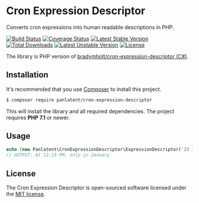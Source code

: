 Cron Expression Descriptor
===========================
Converts cron expressions into human readable descriptions in PHP.

[![Build Status](https://travis-ci.org/panlatent/cron-expression-descriptor.svg)](https://travis-ci.org/panlatent/cron-expression-descriptor)
[![Coverage Status](https://coveralls.io/repos/github/panlatent/cron-expression-descriptor/badge.svg)](https://coveralls.io/github/panlatent/cron-expression-descriptor)
[![Latest Stable Version](https://poser.pugx.org/panlatent/cron-expression-descriptor/v/stable.svg)](https://packagist.org/packages/panlatent/cron-expression-descriptor)
[![Total Downloads](https://poser.pugx.org/panlatent/cron-expression-descriptor/downloads.svg)](https://packagist.org/packages/panlatent/cron-expression-descriptor) 
[![Latest Unstable Version](https://poser.pugx.org/panlatent/cron-expression-descriptor/v/unstable.svg)](https://packagist.org/packages/panlatent/cron-expression-descriptor)
[![License](https://poser.pugx.org/panlatent/cron-expression-descriptor/license.svg)](https://packagist.org/packages/panlatent/cron-expression-descriptor)

The library is PHP version of [bradymholt/cron-expression-descriptor (C#)](https://github.com/bradymholt/cron-expression-descriptor).

Installation
------------
It's recommended that you use [Composer](https://getcomposer.org/) to install this project.

```bash
$ composer require panlatent/cron-expression-descriptor
```

This will install the library and all required dependencies. The project requires **PHP 7.1** or newer.

Usage
-----

```php
echo (new Panlatent\CronExpressionDescriptor\ExpressionDescriptor('23 12 * JAN *'))->getDescription();
// OUTPUT: At 12:23 PM, only in January
```

License
-------
The Cron Expression Descriptor is open-sourced software licensed under the [MIT license](http://opensource.org/licenses/MIT).
